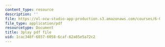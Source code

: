 ```yaml
---
content_type: resource
description: ''
file: https://ol-ocw-studio-app-production.s3.amazonaws.com/courses/6-042j-mathematics-for-computer-science-spring-2015/1cac348f603760586caf62a85e5a72c2_YVQdVzSkcmQ.pdf
file_type: application/pdf
resourcetype: Document
title: 3play pdf file
uid: 1cac348f-6037-6058-6caf-62a85e5a72c2
---
```


